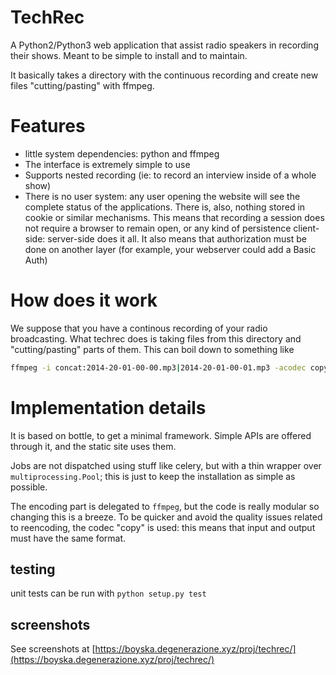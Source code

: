 TechRec
=======

A Python2/Python3 web application that assist radio speakers in recording their shows.
Meant to be simple to install and to maintain.

It basically takes a directory with the continuous recording and create new
files "cutting/pasting" with ffmpeg.

Features
=========

* little system dependencies: python and ffmpeg
* The interface is extremely simple to use
* Supports nested recording (ie: to record an interview inside of a whole
  show)
* There is no user system: any user opening the website will see the complete
  status of the applications. There is, also, nothing stored in cookie or
  similar mechanisms. This means that recording a session does not require a
  browser to remain open, or any kind of persistence client-side: server-side
  does it all. It also means that authorization must be done on another layer
  (for example, your webserver could add a Basic Auth)

How does it work
================

We suppose that you have a continous recording of your radio broadcasting.
What techrec does is taking files from this directory and "cutting/pasting"
parts of them. This can boil down to something like

```sh
ffmpeg -i concat:2014-20-01-00-00.mp3|2014-20-01-00-01.mp3 -acodec copy -ss 160 -t 1840 foo.mp3
```


Implementation details
======================

It is based on bottle, to get a minimal framework. Simple APIs are offered
through it, and the static site uses them.

Jobs are not dispatched using stuff like celery, but with a thin wrapper over
`multiprocessing.Pool`; this is just to keep the installation as simple as
possible.

The encoding part is delegated to `ffmpeg`, but the code is really modular so
changing this is a breeze. To be quicker and avoid the quality issues related
to reencoding, the codec "copy" is used: this means that input and output must
have the same format.

testing
-----------

unit tests can be run with `python setup.py test`

screenshots
--------------

See screenshots at
[https://boyska.degenerazione.xyz/proj/techrec/](https://boyska.degenerazione.xyz/proj/techrec/)
